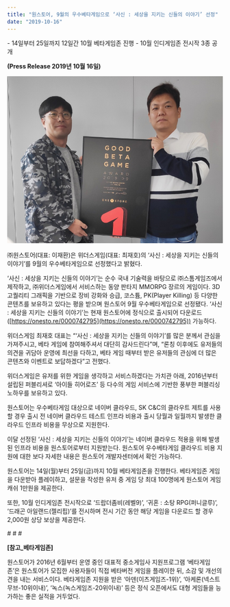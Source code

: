 ```yaml
---
title: "원스토어, 9월의 우수베타게임으로 ‘사신 : 세상을 지키는 신들의 이야기’ 선정"
date: "2019-10-16"
---
```


\- 14일부터 25일까지 12일간 10월 베타게임존 진행 - 10월 인디게임존 전시작 3종 공개

**(Press Release 2019년 10월 16일)**

![](images/원스토어-사진자료원스토어-9월의-우수베타게임으로-사신-세상을-지키는-신들의-이야기-선정_01-1.jpg)

㈜원스토어(대표: 이재환)은 위더스게임(대표: 최재호)의 ‘사신 : 세상을 지키는 신들의 이야기’를 9월의 우수베타게임으로 선정했다고 밝혔다.

‘사신 : 세상을 지키는 신들의 이야기’는 순수 국내 기술력을 바탕으로 ㈜스톰게임즈에서 제작하고, ㈜위더스게임에서 서비스하는 동양 판타지 MMORPG 장르의 게임이다. 3D 고퀄리티 그래픽을 기반으로 장비 강화와 승급, 코스튬, PK(Player Killing) 등 다양한 콘텐츠를 보유하고 있다는 평을 받으며 원스토어 9월 우수베타게임으로 선정됐다. ‘사신 : 세상을 지키는 신들의 이야기’는 현재 원스토어에 정식으로 출시되어 다운로드([https://onesto.re/0000742795](https://onesto.re/0000742795)) 가능하다.

위더스게임 최재호 대표는 “‘사신 : 세상을 지키는 신들의 이야기’를 많은 분께서 관심을 가져주시고, 베타 게임에 참여해주셔서 대단히 감사드린다”며, “론칭 이후에도 유저들의 의견을 귀담아 운영에 최선을 다하고, 베타 게임 때부터 받은 유저들의 관심에 더 많은 콘텐츠와 이벤트로 보답하겠다”고 전했다.

위더스게임은 유저를 위한 게임을 생각하고 서비스하겠다는 가치관 아래, 2016년부터 설립된 퍼블리셔로 ‘아이들 히어로즈’ 등 다수의 게임 서비스에 기반한 풍부한 퍼블리싱 노하우를 보유하고 있다.

원스토어는 우수베타게임 대상으로 네이버 클라우드, SK C&C의 클라우트 제트를 사용할 경우 출시 전 네이버 클라우드 테스트 인프라 비용과 출시 당월과 일월까지 발생한 클라우드 인프라 비용을 무상으로 지원한다.

이달 선정된 ‘사신 : 세상을 지키는 신들의 이야기’는 네이버 클라우드 적용을 위해 발생된 인프라 비용을 원스토어로부터 지원받는다. 원스토어 우수베타게임 클라우드 비용 지원에 대한 보다 자세한 내용은 원스토어 개발자센터에서 확인 가능하다.

원스토어는 14일(월)부터 25일(금)까지 10월 베타게임존을 진행한다. 베타게임존 게임을 다운받아 플레이하고, 설문을 작성한 유저 중 게임 당 최대 100명에게 원스토어 게임 캐쉬 1만원을 제공한다.

또한, 10월 인디게임존 전시작으로 ‘드랍더좀비(레벨9)’, ‘귀혼 : 소탕 RPG(퍼니글루)’, ‘드래곤 아일랜드(젤리핍)’를 전시하며 전시 기간 동안 해당 게임을 다운로드 할 경우 2,000원 상당 보상을 제공한다.

\# # #

**\[참고\_베타게임존\]**

원스토어가 2016년 6월부터 운영 중인 대표적 중소게임사 지원프로그램 ‘베타게임존’은 원스토어가 모집한 사용자들이 직접 베타버전 게임을 플레이한 뒤, 소감 및 개선의견을 내는 서비스이다. 베타게임존 지원을 받은 ‘아덴(이츠게임즈-1위)’, ‘아케론(넥스트무브-10위이내)’, ‘녹스(녹스게임즈-20위이내)’ 등은 정식 오픈에서도 대형 게임들을 능가하는 좋은 실적을 거두었다.
